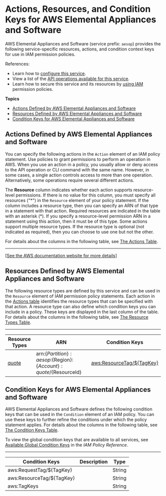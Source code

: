 # Actions, Resources, and Condition Keys for AWS Elemental Appliances and Software<a name="list_awselementalappliancesandsoftware"></a>

AWS Elemental Appliances and Software \(service prefix: `aesop`\) provides the following service\-specific resources, actions, and condition context keys for use in IAM permission policies\.

References:
+ Learn how to [configure this service](https://docs.aws.amazon.com/IAM/aesop/UserGuide/)\.
+ View a list of the [API operations available for this service](https://docs.aws.amazon.com/aesop/latest/APIReference/)\.
+ Learn how to secure this service and its resources by [using IAM](https://docs.aws.amazon.com/IAM/aesop/UserGuide/assets.html) permission policies\.

**Topics**
+ [Actions Defined by AWS Elemental Appliances and Software](#awselementalappliancesandsoftware-actions-as-permissions)
+ [Resources Defined by AWS Elemental Appliances and Software](#awselementalappliancesandsoftware-resources-for-iam-policies)
+ [Condition Keys for AWS Elemental Appliances and Software](#awselementalappliancesandsoftware-policy-keys)

## Actions Defined by AWS Elemental Appliances and Software<a name="awselementalappliancesandsoftware-actions-as-permissions"></a>

You can specify the following actions in the `Action` element of an IAM policy statement\. Use policies to grant permissions to perform an operation in AWS\. When you use an action in a policy, you usually allow or deny access to the API operation or CLI command with the same name\. However, in some cases, a single action controls access to more than one operation\. Alternatively, some operations require several different actions\.

The **Resource** column indicates whether each action supports resource\-level permissions\. If there is no value for this column, you must specify all resources \("\*"\) in the `Resource` element of your policy statement\. If the column includes a resource type, then you can specify an ARN of that type in a statement with that action\. Required resources are indicated in the table with an asterisk \(\*\)\. If you specify a resource\-level permission ARN in a statement using this action, then it must be of this type\. Some actions support multiple resource types\. If the resource type is optional \(not indicated as required\), then you can choose to use one but not the other\.

For details about the columns in the following table, see [The Actions Table](reference_policies_actions-resources-contextkeys.md#actions_table)\.


****  
[\[See the AWS documentation website for more details\]](http://docs.aws.amazon.com/IAM/latest/UserGuide/list_awselementalappliancesandsoftware.html)

## Resources Defined by AWS Elemental Appliances and Software<a name="awselementalappliancesandsoftware-resources-for-iam-policies"></a>

The following resource types are defined by this service and can be used in the `Resource` element of IAM permission policy statements\. Each action in the [Actions table](#awselementalappliancesandsoftware-actions-as-permissions) identifies the resource types that can be specified with that action\. A resource type can also define which condition keys you can include in a policy\. These keys are displayed in the last column of the table\. For details about the columns in the following table, see [The Resource Types Table](reference_policies_actions-resources-contextkeys.md#resources_table)\.


****  

| Resource Types | ARN | Condition Keys | 
| --- | --- | --- | 
|   [ quote ](https://docs.aws.amazon.com/IAM/aesop/UserGuide/quote.html)  |  arn:$\{Partition\}:aesop:$\{Region\}:$\{Account\}:quote/$\{ResourceId\}  |   [ aws:ResourceTag/$\{TagKey\} ](#awselementalappliancesandsoftware-aws_ResourceTag___TagKey_)   | 

## Condition Keys for AWS Elemental Appliances and Software<a name="awselementalappliancesandsoftware-policy-keys"></a>

AWS Elemental Appliances and Software defines the following condition keys that can be used in the `Condition` element of an IAM policy\. You can use these keys to further refine the conditions under which the policy statement applies\. For details about the columns in the following table, see [The Condition Keys Table](reference_policies_actions-resources-contextkeys.md#context_keys_table)\.

To view the global condition keys that are available to all services, see [Available Global Condition Keys](reference_policies_condition-keys.html#AvailableKeys) in the *IAM Policy Reference*\.


****  

| Condition Keys | Description | Type | 
| --- | --- | --- | 
|   aws:RequestTag/$\{TagKey\}  |  | String | 
|   aws:ResourceTag/$\{TagKey\}  |  | String | 
|   aws:TagKeys  |  | String | 